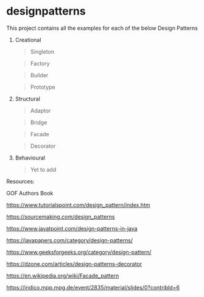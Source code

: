 # designpatterns

This project contains all the examples for each of the below Design Patterns

1. Creational

   > Singleton
   
   > Factory
   
   > Builder
   
   > Prototype
   
2. Structural

   > Adaptor
   
   > Bridge
   
   > Facade
   
   > Decorator
   
3. Behavioural

   > Yet to add
   


Resources:

GOF Authors Book

https://www.tutorialspoint.com/design_pattern/index.htm

https://sourcemaking.com/design_patterns

https://www.javatpoint.com/design-patterns-in-java

https://javapapers.com/category/design-patterns/

https://www.geeksforgeeks.org/category/design-pattern/

https://dzone.com/articles/design-patterns-decorator

https://en.wikipedia.org/wiki/Facade_pattern

https://indico.mpp.mpg.de/event/2835/material/slides/0?contribId=6
